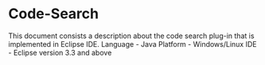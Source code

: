 Code-Search
===========

This document consists a description about the code search plug-in that is implemented in Eclipse IDE.
Language - Java
Platform - Windows/Linux
IDE - Eclipse version 3.3 and above
